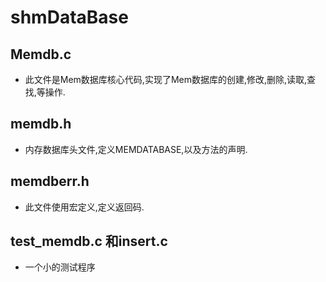 # shmDataBase
## Memdb.c 
  - 此文件是Mem数据库核心代码,实现了Mem数据库的创建,修改,删除,读取,查找,等操作.
## memdb.h
  - 内存数据库头文件,定义MEMDATABASE,以及方法的声明.
## memdberr.h
  - 此文件使用宏定义,定义返回码.
## test_memdb.c 和insert.c 
  - 一个小的测试程序
 
